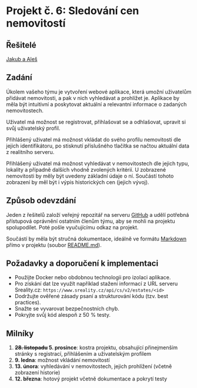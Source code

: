 # Projekt č. 6: Sledování cen nemovitostí

## Řešitelé
[Jakub a Aleš](https://github.com/alescuma/Nemovitosti)

## Zadání
Úkolem vašeho týmu je vytvoření webové aplikace, která umožní uživatelům přidávat nemovitosti, a pak v nich vyhledávat a prohlížet je. Aplikace by měla být intuitivní a poskytovat aktuální a relevantní informace o zadaných nemovitostech.

Uživatel má možnost se registrovat, přihlašovat se a odhlašovat, upravit si svůj uživatelský profil.

Přihlášený uživatel má možnost vkládat do svého profilu nemovitosti dle jejich identifikátoru, po stisknutí příslušného tlačítka se načtou aktuální data z realitního serveru.

Přihlášený uživatel má možnost vyhledávat v nemovitostech dle jejich typu, lokality a případně dalších vhodně zvolených kritérií. U zobrazené nemovitosti by měly být uvedeny základní údaje o ní. Součástí tohoto zobrazení by měl být i výpis historických cen (jejich vývoj).

## Způsob odevzdání
Jeden z řešitelů založí veřejný repozitář na serveru [GitHub](https://github.com/) a udělí potřebná přístupová oprávnění ostatním členům týmu, aby se mohli na projektu spolupodílet. Poté pošle vyučujícímu odkaz na projekt.

Součástí by měla být stručná dokumentace, ideálně ve formátu [Markdown](https://www.markdownguide.org/) přímo v projektu (soubor [README.md](https://docs.github.com/en/repositories/managing-your-repositorys-settings-and-features/customizing-your-repository/about-readmes)).

## Požadavky a doporučení k implementaci
 * Použijte Docker nebo obdobnou technologii pro izolaci aplikace.
 * Pro získání dat lze využít například stažení informací z URL serveru Sreality.cz: `https://www.sreality.cz/api/cs/v2/estates/<id>`
 * Dodržujte ověřené zásady psaní a strukturování kódu (tzv. best practices).
 * Snažte se vyvarovat bezpečnostních chyb.
 * Pokryjte svůj kód alespoň z 50 % testy.

## Milníky
 1. **~~28. listopadu~~ 5. prosince**: kostra projektu, obsahující přinejmenším stránky s registrací, přihlášením a uživatelským profilem
 2. **9. ledna**: možnost vkládání nemovitostí
 3. **13. února**: vyhledávání v nemovitostech, jejich prohlížení (včetně zobrazení historie)
 4. **12. března**: hotový projekt včetně dokumentace a pokrytí testy
